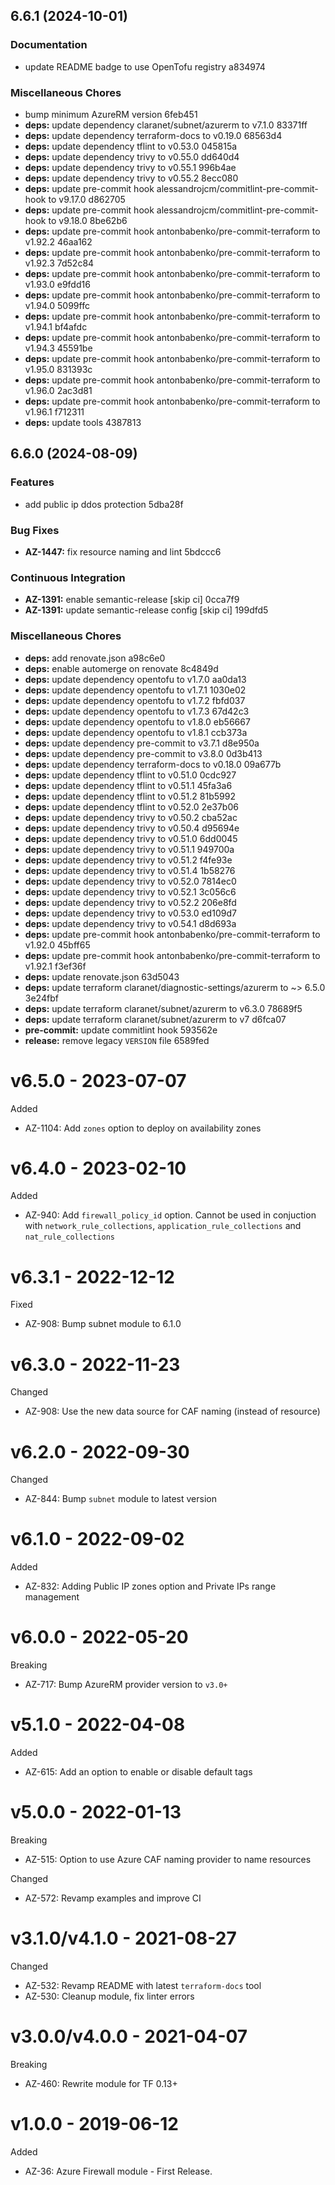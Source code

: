 ## 6.6.1 (2024-10-01)

### Documentation

* update README badge to use OpenTofu registry a834974

### Miscellaneous Chores

* bump minimum AzureRM version 6feb451
* **deps:** update dependency claranet/subnet/azurerm to v7.1.0 83371ff
* **deps:** update dependency terraform-docs to v0.19.0 68563d4
* **deps:** update dependency tflint to v0.53.0 045815a
* **deps:** update dependency trivy to v0.55.0 dd640d4
* **deps:** update dependency trivy to v0.55.1 996b4ae
* **deps:** update dependency trivy to v0.55.2 8ecc080
* **deps:** update pre-commit hook alessandrojcm/commitlint-pre-commit-hook to v9.17.0 d862705
* **deps:** update pre-commit hook alessandrojcm/commitlint-pre-commit-hook to v9.18.0 8be62b6
* **deps:** update pre-commit hook antonbabenko/pre-commit-terraform to v1.92.2 46aa162
* **deps:** update pre-commit hook antonbabenko/pre-commit-terraform to v1.92.3 7d52c84
* **deps:** update pre-commit hook antonbabenko/pre-commit-terraform to v1.93.0 e9fdd16
* **deps:** update pre-commit hook antonbabenko/pre-commit-terraform to v1.94.0 5099ffc
* **deps:** update pre-commit hook antonbabenko/pre-commit-terraform to v1.94.1 bf4afdc
* **deps:** update pre-commit hook antonbabenko/pre-commit-terraform to v1.94.3 45591be
* **deps:** update pre-commit hook antonbabenko/pre-commit-terraform to v1.95.0 831393c
* **deps:** update pre-commit hook antonbabenko/pre-commit-terraform to v1.96.0 2ac3d81
* **deps:** update pre-commit hook antonbabenko/pre-commit-terraform to v1.96.1 f712311
* **deps:** update tools 4387813

## 6.6.0 (2024-08-09)


### Features

* add public ip ddos protection 5dba28f


### Bug Fixes

* **AZ-1447:** fix resource naming and lint 5bdccc6


### Continuous Integration

* **AZ-1391:** enable semantic-release [skip ci] 0cca7f9
* **AZ-1391:** update semantic-release config [skip ci] 199dfd5


### Miscellaneous Chores

* **deps:** add renovate.json a98c6e0
* **deps:** enable automerge on renovate 8c4849d
* **deps:** update dependency opentofu to v1.7.0 aa0da13
* **deps:** update dependency opentofu to v1.7.1 1030e02
* **deps:** update dependency opentofu to v1.7.2 fbfd037
* **deps:** update dependency opentofu to v1.7.3 67d42c3
* **deps:** update dependency opentofu to v1.8.0 eb56667
* **deps:** update dependency opentofu to v1.8.1 ccb373a
* **deps:** update dependency pre-commit to v3.7.1 d8e950a
* **deps:** update dependency pre-commit to v3.8.0 0d3b413
* **deps:** update dependency terraform-docs to v0.18.0 09a677b
* **deps:** update dependency tflint to v0.51.0 0cdc927
* **deps:** update dependency tflint to v0.51.1 45fa3a6
* **deps:** update dependency tflint to v0.51.2 81b5992
* **deps:** update dependency tflint to v0.52.0 2e37b06
* **deps:** update dependency trivy to v0.50.2 cba52ac
* **deps:** update dependency trivy to v0.50.4 d95694e
* **deps:** update dependency trivy to v0.51.0 6dd0045
* **deps:** update dependency trivy to v0.51.1 949700a
* **deps:** update dependency trivy to v0.51.2 f4fe93e
* **deps:** update dependency trivy to v0.51.4 1b58276
* **deps:** update dependency trivy to v0.52.0 7814ec0
* **deps:** update dependency trivy to v0.52.1 3c056c6
* **deps:** update dependency trivy to v0.52.2 206e8fd
* **deps:** update dependency trivy to v0.53.0 ed109d7
* **deps:** update dependency trivy to v0.54.1 d8d693a
* **deps:** update pre-commit hook antonbabenko/pre-commit-terraform to v1.92.0 45bff65
* **deps:** update pre-commit hook antonbabenko/pre-commit-terraform to v1.92.1 f3ef36f
* **deps:** update renovate.json 63d5043
* **deps:** update terraform claranet/diagnostic-settings/azurerm to ~> 6.5.0 3e24fbf
* **deps:** update terraform claranet/subnet/azurerm to v6.3.0 78689f5
* **deps:** update terraform claranet/subnet/azurerm to v7 d6fca07
* **pre-commit:** update commitlint hook 593562e
* **release:** remove legacy `VERSION` file 6589fed

# v6.5.0 - 2023-07-07

Added
  * AZ-1104: Add `zones` option to deploy on availability zones

# v6.4.0 - 2023-02-10

Added
  * AZ-940: Add `firewall_policy_id` option. Cannot be used in conjuction with `network_rule_collections`, `application_rule_collections` and `nat_rule_collections`

# v6.3.1 - 2022-12-12

Fixed
  * AZ-908: Bump subnet module to 6.1.0

# v6.3.0 - 2022-11-23

Changed
  * AZ-908: Use the new data source for CAF naming (instead of resource)

# v6.2.0 - 2022-09-30

Changed
  * AZ-844: Bump `subnet` module to latest version

# v6.1.0 - 2022-09-02

Added
 * AZ-832: Adding Public IP zones option and Private IPs range management

# v6.0.0 - 2022-05-20

Breaking
  * AZ-717: Bump AzureRM provider version to `v3.0+`

# v5.1.0 - 2022-04-08

Added
  * AZ-615: Add an option to enable or disable default tags

# v5.0.0 - 2022-01-13

Breaking
  * AZ-515: Option to use Azure CAF naming provider to name resources

Changed
  * AZ-572: Revamp examples and improve CI

# v3.1.0/v4.1.0 - 2021-08-27

Changed
  * AZ-532: Revamp README with latest `terraform-docs` tool
  * AZ-530: Cleanup module, fix linter errors

# v3.0.0/v4.0.0 - 2021-04-07

Breaking
  * AZ-460: Rewrite module for TF 0.13+

# v1.0.0 - 2019-06-12

Added
  * AZ-36: Azure Firewall module - First Release.
